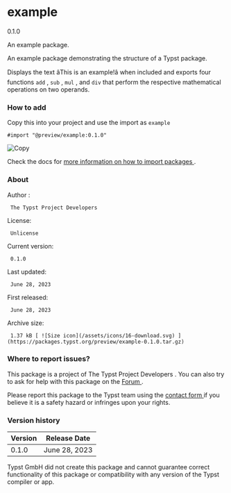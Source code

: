 #  example

0.1.0

An example package.

An example package demonstrating the structure of a Typst package.

Displays the text âThis is an example!â when included and exports four
functions ` add ` , ` sub ` , ` mul ` , and ` div ` that perform the
respective mathematical operations on two operands.

###  How to add

Copy this into your project and use the import as  ` example `

    
    
    #import "@preview/example:0.1.0"

![Copy](/assets/icons/16-copy.svg)

Check the docs for  [ more information on how to import packages
](https://typst.app/docs/reference/scripting/#packages) .

###  About

Author  :

     The Typst Project Developers 
License:

     Unlicense 
Current version:

     0.1.0 
Last updated:

     June 28, 2023 
First released:

     June 28, 2023 
Archive size:

     1.37 kB [ ![Size icon](/assets/icons/16-download.svg) ](https://packages.typst.org/preview/example-0.1.0.tar.gz)

###  Where to report issues?

This  package  is a project of  The Typst Project Developers  .  You can also
try to ask for help with this  package  on the  [ Forum
](https://forum.typst.app) .

Please report this  package  to the Typst team using the  [ contact form
](https://typst.app/contact) if you believe it is a safety hazard or infringes
upon your rights.

###  Version history

Version  |  Release Date   
---|---  
0.1.0  |  June 28, 2023   
  
Typst GmbH did not create this  package  and cannot guarantee correct
functionality of this  package  or compatibility with any version of the Typst
compiler or app.

